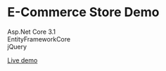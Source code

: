 # E-Commerce Store Demo

Asp.Net Core 3.1  
EntityFrameworkCore  
jQuery

[Live demo](https://code-zen.co.za/blog/e-commerce-store-demo/)
